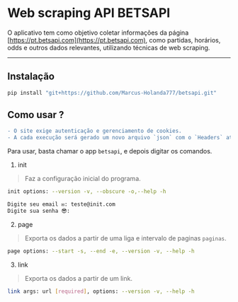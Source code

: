 # Web scraping API BETSAPI

O aplicativo tem como objetivo coletar informações da página [https://pt.betsapi.com](https://pt.betsapi.com), 
como partidas, horários, odds e outros dados relevantes, utilizando técnicas de web scraping.

---

## Instalação

```bash
pip install "git+https://github.com/Marcus-Holanda777/betsapi.git"
```

## Como usar ?

```diff
- O site exige autenticação e gerenciamento de cookies. 
- A cada execução será gerado um novo arquivo `json` com o `Headers` atualizado.
```

Para usar, basta chamar o app `betsapi`, e depois digitar os comandos.

1. init
> Faz a configuração inicial do programa.
```bash
init options: --version -v, --obscure -o,--help -h

Digite seu email ✉: teste@init.com
Digite sua senha 😎:
```

2. page
> Exporta os dados a partir de uma liga e intervalo de paginas `paginas`.
```bash
page options: --start -s, --end -e, --version -v, --help -h
```

3. link
> Exporta os dados a partir de um link.
```bash
link args: url [required], options: --version -v, --help -h
```